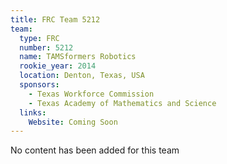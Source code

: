 ```yaml
---
title: FRC Team 5212
team:
  type: FRC
  number: 5212
  name: TAMSformers Robotics 
  rookie_year: 2014
  location: Denton, Texas, USA
  sponsors:
    - Texas Workforce Commission
    - Texas Academy of Mathematics and Science
  links:
    Website: Coming Soon
---
```

No content has been added for this team